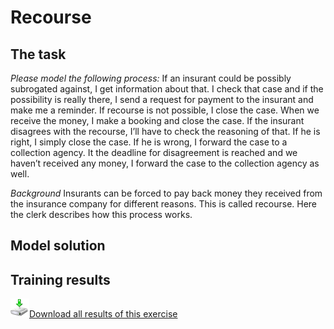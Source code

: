 # Recourse

## The task

*Please model the following process:*
If an insurant could be possibly subrogated against, I get information about that. I check that case and if the possibility is really there, I send a request for payment to the insurant and make me a reminder. If recourse is not possible, I close the case.
When we receive the money, I make a booking and close the case. If the insurant disagrees with the recourse, I’ll have to check the reasoning of that. If he is right, I simply close the case. If he is wrong, I forward the case to a collection agency.
It the deadline for disagreement is reached and we haven’t received any money, I forward the case to the collection agency as well.

*Background*
Insurants can be forced to pay back money they received from the insurance company for different reasons. This is called recourse. Here the clerk describes how this process works.

## Model solution


## Training results

<p>
  <a href="/site/static/02-recourse.zip"><img src="img/download.png" style="width:30px;height:30px;border:0;" />Download all results of this exercise</a>
</p>